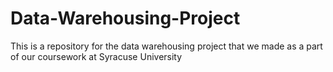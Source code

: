 # Data-Warehousing-Project
This is a repository for the data warehousing project that we made as a part of our coursework at Syracuse University
